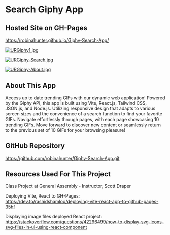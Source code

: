 # Search Giphy App

## Hosted Site on GH-Pages
https://robinahunter.github.io/Giphy-Search-App/

[![URGiphy1.jpg](https://i.postimg.cc/tJHJfM0K/URGiphy1.jpg)](https://postimg.cc/XGQnBxYL)

[![URGiphy-Search.jpg](https://i.postimg.cc/KYN04dfN/URGiphy-Search.jpg)](https://postimg.cc/7C53WtpG)

[![URGiphy-About.jpg](https://i.postimg.cc/YC8XC5bx/URGiphy-About.jpg)](https://postimg.cc/v4g7PNR1)

## About This App 
Access up to date trending GIFs with our dynamic web application! Powered by the Giphy API, this app is built using Vite, React.js, Tailwind CSS, JSON.js, and Node.js. Utilizing responsive design that adapts to various screen sizes and the convenience of a search function to find your favorite GIFs. Navigate effortlessly through pages, with each page showcasing 10 trending GIFs. Move forward to discover new content or seamlessly return to the previous set of 10 GIFs for your browsing pleasure!

## GitHub Repository
https://github.com/robinahunter/Giphy-Search-App.git

## Resources Used For This Project

Class Project at General Assembly - Instructor, Scott Draper

Deploying Vite, React to GH-Pages:
https://dev.to/rashidshamloo/deploying-vite-react-app-to-github-pages-35hf

Displaying image files deployed React project:
https://stackoverflow.com/questions/42296499/how-to-display-svg-icons-svg-files-in-ui-using-react-component




